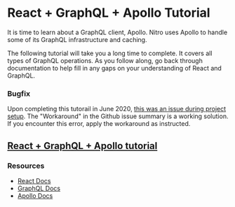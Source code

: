 # React + GraphQL + Apollo Tutorial

It is time to learn about a GraphQL client, Apollo. Nitro uses Apollo to handle some of its GraphQL infrastructure and caching.

The following tutorial will take you a long time to complete. It covers all types of GraphQL operations. As you follow along, go back through documentation to help fill in any gaps on your understanding of React and GraphQL.

### Bugfix

Upon completing this tutorail in June 2020, [this was an issue during project setup](https://github.com/graphql-boilerplates/typescript-graphql-server/issues/136). The "Workaround" in the Github issue summary is a working solution. If you encounter this error, apply the workaround as instructed.

## [React + GraphQL + Apollo tutorial](https://www.howtographql.com/react-apollo/0-introduction/)

### Resources

- [React Docs](https://reactjs.org/docs/getting-started.html)
- [GraphQL Docs](https://graphql.org/learn/)
- [Apollo Docs](https://www.apollographql.com/docs/)
